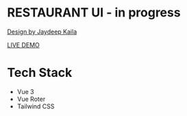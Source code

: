 # RESTAURANT UI - in progress
[Design by Jaydeep Kaila](https://www.figma.com/community/file/1294173080512093987/food-website-design)

[LIVE DEMO](https://pizza-restaurant-a5dfb.web.app/)

# Tech Stack
- Vue 3
- Vue Roter
- Tailwind CSS
